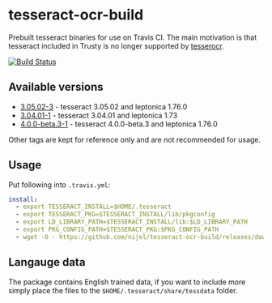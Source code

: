# tesseract-ocr-build

Prebuilt tesseract binaries for use on Travis CI. The main motivation is that
tesseract included in Trusty is no longer supported by
[tesserocr](https://pypi.org/project/tesserocr/).

[![Build Status](https://travis-ci.com/nijel/tesseract-ocr-build.svg?branch=master)](https://travis-ci.com/nijel/tesseract-ocr-build)

## Available versions

* [3.05.02-3](https://github.com/nijel/tesseract-ocr-build/releases/download/3.05.02-3/tesseract.tar.xz) - tesseract 3.05.02 and leptonica 1.76.0
* [3.04.01-1](https://github.com/nijel/tesseract-ocr-build/releases/download/3.04.01-1/tesseract.tar.xz) - tesseract 3.04.01 and leptonica 1.73
* [4.0.0-beta.3-1](https://github.com/nijel/tesseract-ocr-build/releases/download/4.0.0-beta.3-1/tesseract.tar.xz) - tesseract 4.0.0-beta.3 and leptonica 1.76.0

Other tags are kept for reference only and are not recommended for usage.

## Usage

Put following into `.travis.yml`:

```yaml
install:
  - export TESSERACT_INSTALL=$HOME/.tesseract
  - export TESSERACT_PKG=$TESSERACT_INSTALL/lib/pkgconfig
  - export LD_LIBRARY_PATH=$TESSERACT_INSTALL/lib:$LD_LIBRARY_PATH
  - export PKG_CONFIG_PATH=$TESSERACT_PKG:$PKG_CONFIG_PATH
  - wget -O - https://github.com/nijel/tesseract-ocr-build/releases/download/3.04.01-1/tesseract.tar.xz | tar -C $HOME -xJf -
```

## Langauge data

The package contains English trained data, if you want to include more simply
place the files to the `$HOME/.tesseract/share/tessdata` folder.
